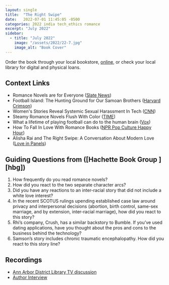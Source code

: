 ```yaml
---
layout: single
title:  "The Right Swipe"
date:   2022-07-01 11:45:05 -0500
categories: 2022 india tech_ethics romance 
excerpt: "July 2022"
sidebar:
  - title: "July 2022"
    image: "/assets/2022/22-7.jpg"
    image_alt: "Book Cover"
---
```


Order the book through your local bookstore, [online][buy], or check your local library for digital and physical loans. 

## Context Links
- Romance Novels are for Everyone ([Slate News][slate])
- Football Island: The Hunting Ground for Our Samoan Brothers ([Harvard Crimson][harvard])
- Women's Stories Reveal Systemic Sexual Harassment In Tech ([CNN][cnn])
- Steamy Romance Novels Flush With Color ([TIME][time])
- What a lifetime of playing football can do to the human brain ([Vox][vox])
- How To Fall In Love With Romance Books ([NPR Pop Culture Happy Hour][npr])
- Alisha Rai and The Right Swipe: A Conversation About Modern Love ([Love in Panels][love])

## Guiding Questions from ([Hachette Book Group ][hbg])

1. How frequently do you read romance novels?
2. How did you react to the two separate character arcs?
3. Did you have any reactions to an inter-racial story that did not include a white love interest?
4. In the recent SCOTUS rulings upending established case law around privacy and interpersonal decisions (abortion, birth control, same-sex marriage, and by extension, inter-racial marriage), how did you react to this story?
5. Rhi’s company, Crush, has a similar backstory to Bumble. If you’ve used dating applications, have you thought about the pros and cons to the business behind the technology?
6. Samson’s story includes chronic traumatic encephalopathy. How did you react to this story line?

## Recordings
- [Ann Arbor District Library TV discussion][aadl]
- [Author Interview][author-interview]

[buy]: https://bookshop.org/lists/2022-picks
[slate]: https://podcasts.google.com/feed/aHR0cHM6Ly9mZWVkcy5tZWdhcGhvbmUuZm0vdHJ1bXBjYXN0/episode/MTAwMDU1NTc0MDgxOA==
[harvard]: https://www.thecrimson.com/column/pasefika-presence/article/2020/3/6/langkilde-football-island-samoan-brothers/
[cnn]: https://money.cnn.com/technology/sexual-harassment-tech/
[time]: https://time.com/43710/interracial-romance-novels/
[vox]: https://www.vox.com/science-and-health/2018/2/2/16956440/super-bowl-2020-concussion-symptoms-cte-football-nfl-brain-damage-youth
[npr]: https://www.npr.org/transcripts/1009060841
[love]: https://www.loveinpanels.com/prose/alish-rai-the-right-swipe-interview
[aadl]: https://youtu.be/ErkNRxrQza8
[author-interview]: instagram.com/unerasedbc